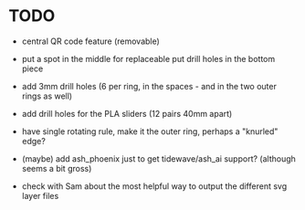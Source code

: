 # TODO

- central QR code feature (removable)
- put a spot in the middle for replaceable put drill holes in the bottom piece
- add 3mm drill holes (6 per ring, in the spaces - and in the two outer rings as
  well)
- add drill holes for the PLA sliders (12 pairs 40mm apart)

- have single rotating rule, make it the outer ring, perhaps a "knurled" edge?

- (maybe) add ash_phoenix just to get tidewave/ash_ai support? (although seems a
  bit gross)
- check with Sam about the most helpful way to output the different svg layer
  files
